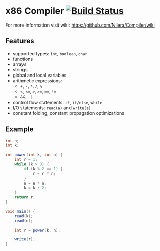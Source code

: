 # x86 Сompiler [![Build Status](https://travis-ci.org/Nilera/Compiler.svg?branch=master)](https://travis-ci.org/Nilera/Compiler)

For more information visit wiki: https://github.com/Nilera/Compiler/wiki

## Features
* supported types: `int`, `boolean`, `char`
* functions
* arrays
* strings
* global and local variables
* arithmetic expressions: 
  * `+`, `-`, `*`, `/`, `%`
  * `<`, `<=`, `>`, `>=`, `==`, `!=`
  * `&&`, `||`
* control flow statements: `if`, `if/else`, `while`
* I/O statements: `read(a)` and `write(a)`
* constant folding, constant propagation optimizations


## Example
```java
int n;
int k;

int power(int k, int n) {
    int r = 1;
    while (k > 0) {
        if (k % 2 == 1) {
            r = r * n;
        }
        n = n * n;
        k = k / 2;
    }
    return r;
}

void main() {
    read(k);
    read(n);

    int r = power(k, n);

    write(r);
}
```
